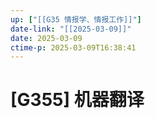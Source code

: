```yaml
---
up: ["[[G35 情报学、情报工作]]"]
date-link: "[[2025-03-09]]"
date: 2025-03-09
ctime-p: 2025-03-09T16:38:41
---
```


# [G355] 机器翻译
